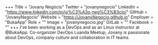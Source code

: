 +++
Title = "Jovany Negócio"
Twitter = "jovanynegocio"
LinkedIn = "https://www.linkedin.com/in/jo%C3%A3o-neg%C3%B3cio/"
GitHub = "JovanyNegocio"
Website = "https://JovanyNegocio.github.io"
Employer = "BukaApp"
Role = ""
Image = "jovanynegocio.jpg"
GitLab = ""
Facebook = ""
+++
I&#39;ve been working as a DevOps and as an Linux instructor at @BukaApp. Co-organizer DevOps Luanda Meetup, Jovany is passionate about DevOps, company culture and collaboration in IT teams.